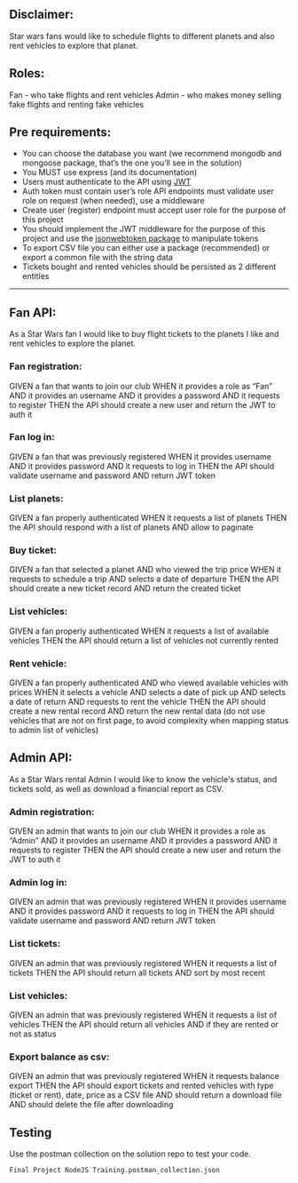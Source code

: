 ## Disclaimer:

Star wars fans would like to schedule flights to different planets and also rent vehicles to explore that planet.

## Roles:
Fan - who take flights and rent vehicles
Admin - who makes money selling fake flights and renting fake vehicles

## Pre requirements:
- You can choose the database you want (we recommend mongodb and mongoose package, that’s the one you’ll see in the solution)
- You MUST use express (and its documentation)
- Users must authenticate to the API using [JWT](https://jwt.io/)
- Auth token must contain user’s role
API endpoints must validate user role on request (when needed), use a middleware
- Create user (register) endpoint must accept user role for the purpose of this project
- You should implement the JWT middleware for the purpose of this project and use the [jsonwebtoken package](https://www.npmjs.com/package/jsonwebtoken) to manipulate tokens
- To export CSV file you can either use a package (recommended) or export a common file with the string data
- Tickets bought and rented vehicles should be persisted as 2 different entities

______________________________________________________________________

## Fan API:
As a Star Wars fan I would like to buy flight tickets to the planets I like and rent vehicles to explore the planet.

### Fan registration:
GIVEN a fan that wants to join our club
WHEN it provides a role as “Fan”
AND it provides an username
AND it provides a password
AND it requests to register
THEN the API should create a new user and return the JWT to auth it

### Fan log in:
GIVEN a fan that was previously registered
WHEN it provides username
AND it provides password
AND it requests to log in
THEN the API should validate username and password
AND return JWT token

### List planets:
GIVEN a fan properly authenticated
WHEN it requests a list of planets
THEN the API should respond with a list of planets
AND allow to paginate

### Buy ticket:
GIVEN a fan that selected a planet
AND who viewed the trip price
WHEN it requests to schedule a trip
AND selects a date of departure
THEN the API should create a new ticket record 
AND return the created ticket

### List vehicles:
GIVEN a fan properly authenticated
WHEN it requests a list of available vehicles
THEN the API should return a list of vehicles not currently rented

### Rent vehicle:
GIVEN a fan properly authenticated
AND who viewed available vehicles with prices
WHEN it selects a vehicle
AND selects a date of pick up
AND selects a date of return
AND requests to rent the vehicle
THEN the API should create a new rental record
AND return the new rental data
(do not use vehicles that are not on first page, to avoid complexity when mapping status to admin list of vehicles)


## Admin API:
As a Star Wars rental Admin I would like to know the vehicle's status, and tickets sold, as well as download a financial report as CSV.

### Admin registration:
GIVEN an admin that wants to join our club
WHEN it provides a role as “Admin”
AND it provides an username
AND it provides a password
AND it requests to register
THEN the API should create a new user and return the JWT to auth it

### Admin log in:
GIVEN an admin that was previously registered
WHEN it provides username
AND it provides password
AND it requests to log in
THEN the API should validate username and password
AND return JWT token

### List tickets:
GIVEN an admin that was previously registered
WHEN it requests a list of tickets
THEN the API should return all tickets
AND sort by most recent

### List vehicles:
GIVEN an admin that was previously registered
WHEN it requests a list of vehicles
THEN the API should return all vehicles
AND if they are rented or not as status

### Export balance as csv:
GIVEN an admin that was previously registered
WHEN it requests balance export
THEN the API should export tickets and rented vehicles with type (ticket or rent), date, price as a CSV file
AND should return a download file
AND should delete the file after downloading


## Testing

Use the postman collection on the solution repo to test your code.
``` 
Final Project NodeJS Training.postman_collection.json
```
